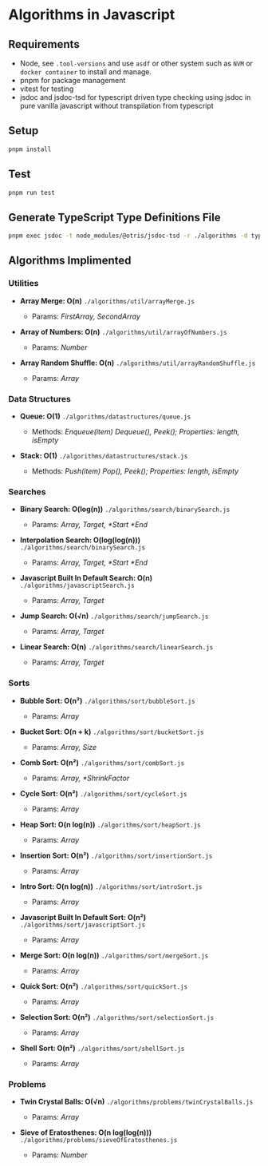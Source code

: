 # Algorithms in Javascript

## Requirements
* Node, see `.tool-versions` and use `asdf` or other system such as `NVM` or `docker container` to install and manage.
* pnpm for package management
* vitest for testing
* jsdoc and jsdoc-tsd for typescript driven type checking using jsdoc in pure vanilla javascript without transpilation from typescript

## Setup
```zsh
pnpm install
```

## Test
```zsh
pnpm run test
```

## Generate TypeScript Type Definitions File
```zsh
pnpm exec jsdoc -t node_modules/@otris/jsdoc-tsd -r ./algorithms -d types.d.ts
```

## Algorithms Implimented

### Utilities

* **Array Merge: O(n)** `./algorithms/util/arrayMerge.js`
	
	- Params: _FirstArray, SecondArray_

* **Array of Numbers: O(n)** `./algorithms/util/arrayOfNumbers.js`
	
	- Params: _Number_

* **Array Random Shuffle: O(n)** `./algorithms/util/arrayRandomShuffle.js`
	
	- Params: _Array_

### Data Structures

* **Queue: O(1)** `./algorithms/datastructures/queue.js`
	
	- Methods: _Enqueue(item) Dequeue(), Peek(); Properties: length, isEmpty_

* **Stack: O(1)** `./algorithms/datastructures/stack.js`
	
	- Methods: _Push(item) Pop(), Peek(); Properties: length, isEmpty_

### Searches

* **Binary Search: O(log(n))** `./algorithms/search/binarySearch.js`
	
	- Params: _Array, Target, *Start *End_

* **Interpolation Search: O(log(log(n)))** `./algorithms/search/binarySearch.js`
	
	- Params: _Array, Target, *Start *End_

* **Javascript Built In Default Search: O(n)** `./algorithms/javascriptSearch.js`
	
	- Params: _Array, Target_

* **Jump Search: O(√n)** `./algorithms/search/jumpSearch.js`
	
	- Params: _Array, Target_

* **Linear Search: O(n)** `./algorithms/search/linearSearch.js`
	
	- Params: _Array, Target_

### Sorts

* **Bubble Sort: O(n²)** `./algorithms/sort/bubbleSort.js`
	
	- Params: _Array_

* **Bucket Sort: O(n + k)** `./algorithms/sort/bucketSort.js`
	
	- Params: _Array, Size_

* **Comb Sort: O(n²)** `./algorithms/sort/combSort.js`
	
	- Params: _Array, *ShrinkFactor_

* **Cycle Sort: O(n²)** `./algorithms/sort/cycleSort.js`
	
	- Params: _Array_

* **Heap Sort: O(n log(n))** `./algorithms/sort/heapSort.js`
	
	- Params: _Array_

* **Insertion Sort: O(n²)** `./algorithms/sort/insertionSort.js`
	
	- Params: _Array_

* **Intro Sort: O(n log(n))** `./algorithms/sort/introSort.js`
	
	- Params: _Array_

* **Javascript Built In Default Sort: O(n²)** `./algorithms/sort/javascriptSort.js`
	
	- Params: _Array_

* **Merge Sort: O(n log(n))** `./algorithms/sort/mergeSort.js`
	
	- Params: _Array_

* **Quick Sort: O(n²)** `./algorithms/sort/quickSort.js`
	
	- Params: _Array_

* **Selection Sort: O(n²)** `./algorithms/sort/selectionSort.js`
	
	- Params: _Array_

* **Shell Sort: O(n²)** `./algorithms/sort/shellSort.js`
	
	- Params: _Array_

### Problems

* **Twin Crystal Balls: O(√n)** `./algorithms/problems/twinCrystalBalls.js`
	
	- Params: _Array_

* **Sieve of Eratosthenes: O(n log(log(n)))** `./algorithms/problems/sieveOfEratosthenes.js`
	
	- Params: _Number_